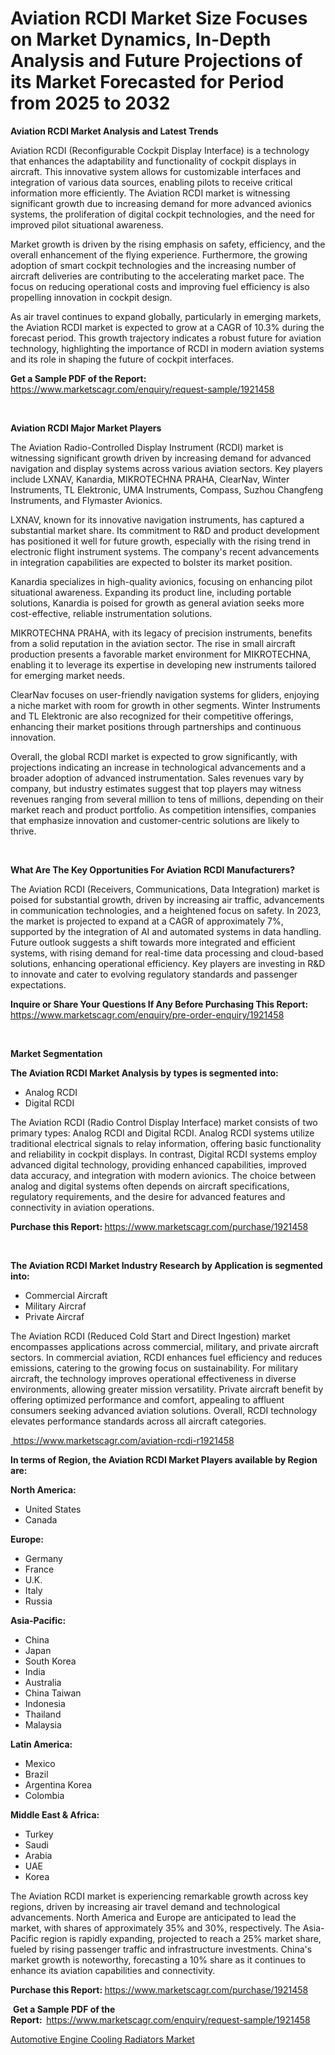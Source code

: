 <p><h1>Aviation RCDI Market Size Focuses on Market Dynamics, In-Depth Analysis and Future Projections of its Market Forecasted for Period from 2025 to 2032</h1></p><p><strong>Aviation RCDI Market Analysis and Latest Trends</strong></p>
<p><p>Aviation RCDI (Reconfigurable Cockpit Display Interface) is a technology that enhances the adaptability and functionality of cockpit displays in aircraft. This innovative system allows for customizable interfaces and integration of various data sources, enabling pilots to receive critical information more efficiently. The Aviation RCDI market is witnessing significant growth due to increasing demand for more advanced avionics systems, the proliferation of digital cockpit technologies, and the need for improved pilot situational awareness.</p><p>Market growth is driven by the rising emphasis on safety, efficiency, and the overall enhancement of the flying experience. Furthermore, the growing adoption of smart cockpit technologies and the increasing number of aircraft deliveries are contributing to the accelerating market pace. The focus on reducing operational costs and improving fuel efficiency is also propelling innovation in cockpit design. </p><p>As air travel continues to expand globally, particularly in emerging markets, the Aviation RCDI market is expected to grow at a CAGR of 10.3% during the forecast period. This growth trajectory indicates a robust future for aviation technology, highlighting the importance of RCDI in modern aviation systems and its role in shaping the future of cockpit interfaces.</p></p>
<p><strong>Get a Sample PDF of the Report:&nbsp;</strong> <a href="https://www.marketscagr.com/enquiry/request-sample/1921458?utm_campaign=2004&utm_medium=2&utm_source=Github&utm_content=ia&utm_term=31032025&utm_id=aviation-rcdi">https://www.marketscagr.com/enquiry/request-sample/1921458</a></p>
<p>&nbsp;</p>
<p><strong>Aviation RCDI Major Market Players</strong></p>
<p><p>The Aviation Radio-Controlled Display Instrument (RCDI) market is witnessing significant growth driven by increasing demand for advanced navigation and display systems across various aviation sectors. Key players include LXNAV, Kanardia, MIKROTECHNA PRAHA, ClearNav, Winter Instruments, TL Elektronic, UMA Instruments, Compass, Suzhou Changfeng Instruments, and Flymaster Avionics.</p><p>LXNAV, known for its innovative navigation instruments, has captured a substantial market share. Its commitment to R&D and product development has positioned it well for future growth, especially with the rising trend in electronic flight instrument systems. The company's recent advancements in integration capabilities are expected to bolster its market position.</p><p>Kanardia specializes in high-quality avionics, focusing on enhancing pilot situational awareness. Expanding its product line, including portable solutions, Kanardia is poised for growth as general aviation seeks more cost-effective, reliable instrumentation solutions. </p><p>MIKROTECHNA PRAHA, with its legacy of precision instruments, benefits from a solid reputation in the aviation sector. The rise in small aircraft production presents a favorable market environment for MIKROTECHNA, enabling it to leverage its expertise in developing new instruments tailored for emerging market needs.</p><p>ClearNav focuses on user-friendly navigation systems for gliders, enjoying a niche market with room for growth in other segments. Winter Instruments and TL Elektronic are also recognized for their competitive offerings, enhancing their market positions through partnerships and continuous innovation.</p><p>Overall, the global RCDI market is expected to grow significantly, with projections indicating an increase in technological advancements and a broader adoption of advanced instrumentation. Sales revenues vary by company, but industry estimates suggest that top players may witness revenues ranging from several million to tens of millions, depending on their market reach and product portfolio. As competition intensifies, companies that emphasize innovation and customer-centric solutions are likely to thrive.</p></p>
<p>&nbsp;</p>
<p><strong>What Are The Key Opportunities For Aviation RCDI Manufacturers?</strong></p>
<p><p>The Aviation RCDI (Receivers, Communications, Data Integration) market is poised for substantial growth, driven by increasing air traffic, advancements in communication technologies, and a heightened focus on safety. In 2023, the market is projected to expand at a CAGR of approximately 7%, supported by the integration of AI and automated systems in data handling. Future outlook suggests a shift towards more integrated and efficient systems, with rising demand for real-time data processing and cloud-based solutions, enhancing operational efficiency. Key players are investing in R&D to innovate and cater to evolving regulatory standards and passenger expectations.</p></p>
<p><strong>Inquire or Share Your Questions If Any Before Purchasing This Report:</strong> <a href="https://www.marketscagr.com/enquiry/pre-order-enquiry/1921458?utm_campaign=2004&utm_medium=2&utm_source=Github&utm_content=ia&utm_term=31032025&utm_id=aviation-rcdi">https://www.marketscagr.com/enquiry/pre-order-enquiry/1921458</a></p>
<p>&nbsp;</p>
<p><strong>Market Segmentation</strong></p>
<p><strong>The Aviation RCDI Market Analysis by types is segmented into:</strong></p>
<p><ul><li>Analog RCDI</li><li>Digital RCDI</li></ul></p>
<p><p>The Aviation RCDI (Radio Control Display Interface) market consists of two primary types: Analog RCDI and Digital RCDI. Analog RCDI systems utilize traditional electrical signals to relay information, offering basic functionality and reliability in cockpit displays. In contrast, Digital RCDI systems employ advanced digital technology, providing enhanced capabilities, improved data accuracy, and integration with modern avionics. The choice between analog and digital systems often depends on aircraft specifications, regulatory requirements, and the desire for advanced features and connectivity in aviation operations.</p></p>
<p><strong>Purchase this Report:&nbsp;</strong><a href="https://www.marketscagr.com/purchase/1921458?utm_campaign=2004&utm_medium=2&utm_source=Github&utm_content=ia&utm_term=31032025&utm_id=aviation-rcdi">https://www.marketscagr.com/purchase/1921458</a></p>
<p>&nbsp;</p>
<p><strong>The Aviation RCDI Market Industry Research by Application is segmented into:</strong></p>
<p><ul><li>Commercial Aircraft</li><li>Military Aircraf</li><li>Private Aircraf</li></ul></p>
<p><p>The Aviation RCDI (Reduced Cold Start and Direct Ingestion) market encompasses applications across commercial, military, and private aircraft sectors. In commercial aviation, RCDI enhances fuel efficiency and reduces emissions, catering to the growing focus on sustainability. For military aircraft, the technology improves operational effectiveness in diverse environments, allowing greater mission versatility. Private aircraft benefit by offering optimized performance and comfort, appealing to affluent consumers seeking advanced aviation solutions. Overall, RCDI technology elevates performance standards across all aircraft categories.</p></p>
<p><a href="https://www.marketscagr.com/aviation-rcdi-r1921458?utm_campaign=2004&utm_medium=2&utm_source=Github&utm_content=ia&utm_term=31032025&utm_id=aviation-rcdi">&nbsp;https://www.marketscagr.com/aviation-rcdi-r1921458</a></p>
<p><strong>In terms of Region, the Aviation RCDI Market Players available by Region are:</strong></p>
<p>
    <p> <strong> North America: </strong>
        <ul>
            <li>United States</li>
            <li>Canada</li>
        </ul>
        </p> 
    <p> <strong> Europe: </strong>
        <ul>
            <li>Germany</li>
            <li>France</li>
            <li>U.K.</li>
            <li>Italy</li>
            <li>Russia</li>
        </ul>
        </p> 
    <p> <strong> Asia-Pacific: </strong>
        <ul>
            <li>China</li>
            <li>Japan</li>
            <li>South Korea</li>
            <li>India</li>
            <li>Australia</li>
            <li>China Taiwan</li>
            <li>Indonesia</li>
            <li>Thailand</li>
            <li>Malaysia</li>
        </ul>
        </p> 
    <p> <strong> Latin America: </strong>
        <ul>
            <li>Mexico</li>
            <li>Brazil</li>
            <li>Argentina Korea</li>
            <li>Colombia</li>
        </ul>
        </p> 
    <p> <strong> Middle East & Africa: </strong>
        <ul>
            <li>Turkey</li>
            <li>Saudi</li>
            <li>Arabia</li>
            <li>UAE</li>
            <li>Korea</li>
        </ul>
    </p>
    </p>
<p><p>The Aviation RCDI market is experiencing remarkable growth across key regions, driven by increasing air travel demand and technological advancements. North America and Europe are anticipated to lead the market, with shares of approximately 35% and 30%, respectively. The Asia-Pacific region is rapidly expanding, projected to reach a 25% market share, fueled by rising passenger traffic and infrastructure investments. China's market growth is noteworthy, forecasting a 10% share as it continues to enhance its aviation capabilities and connectivity.</p></p>
<p><strong>Purchase this Report: </strong><a href="https://www.marketscagr.com/purchase/1921458?utm_campaign=2004&utm_medium=2&utm_source=Github&utm_content=ia&utm_term=31032025&utm_id=aviation-rcdi">https://www.marketscagr.com/purchase/1921458</a></p>
<p>&nbsp;<strong>Get a Sample PDF of the Report:&nbsp;&nbsp;</strong><a href="https://www.marketscagr.com/enquiry/request-sample/1921458?utm_campaign=2004&utm_medium=2&utm_source=Github&utm_content=ia&utm_term=31032025&utm_id=aviation-rcdi">https://www.marketscagr.com/enquiry/request-sample/1921458</a></p>
<p><strong></strong></p>
<p><p><a href="https://github.com/globismark/Market-Research-Report-List-6/blob/main/automotive-engine-cooling-radiators-market.md?utm_campaign=2004&utm_medium=2&utm_source=Github&utm_content=ia&utm_term=31032025&utm_id=aviation-rcdi">Automotive Engine Cooling Radiators Market</a></p></p>